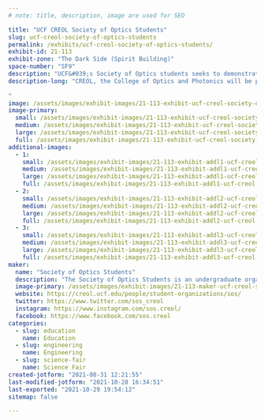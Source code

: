 ```yaml
---
# note: title, description, image are used for SEO

title: "UCF CREOL Society of Optics Students"
slug: ucf-creol-society-of-optics-students
permalink: /exhibits/ucf-creol-society-of-optics-students/
exhibit-id: 21-113
exhibit-zone: "The Dark Side (Spirit Building)"
space-number: "SF9"
description: "UCF&#039;s Society of Optics students seeks to demonstrate a variety of optical phenomena to the public."
description-long: "CREOL, the College of Optics and Photonics will be presenting a series of demonstrations made in the past year and showing the guests how to tweak everyday objects into displaying interesting optical phenomena. The demonstrations will get you acquainted with the concepts and applications of photonics, from topics as simple as the reflection and refraction of light (Schlieren imaging), to technologies as complicated as optical communication (Laser music player) and non-conventional imaging systems (Hologram, Laser speckle contrast imaging and other \"exotic photography\"). Within our college, we host annual Optics Demonstration Design competitions where we ask photonics-major students to design and build setups that demonstrate the concepts and applications of optics. They have been used on CREOL’s Optics Day, STEM day, MakeFest (Orlando Science Center) and other outreach events. An itemized list includes (tentative) 1. Seeing the heat: a Schlieren imaging device that visualizes the airflow, such as turbulence and the hot air around your palm; 2. Laser music player: free-space optical communication without cables (Eye safe); 3. Soy-sauce optics: self-focusing of beam (a non-linear optics effect that is a hot research topic) in soy sauce and other everyday materials; 4. Michelson interferometer: see the fringes from tiny irregularity (roughness) of a seemingly flat optical surface; 5. Hologram projector: converting a classroom projector into displaying 3D holograms. We will also accompany each setup with a written description and material list so that guests can learn how to build them on their own. These student-made optics demonstrations can be unique and, most likely, complimentary to the existing makers’ projects. We hope to expose the visitors to the area of photonics engineering, and help develop their interest in this highly cross-disciplinary STEM field.
 
"
image: /assets/images/exhibit-images/21-113-exhibit-ucf-creol-society-of-optics-students-soscreoloscmakefest2021exhibit-large.PNG
image-primary: 
  small: /assets/images/exhibit-images/21-113-exhibit-ucf-creol-society-of-optics-students-soscreoloscmakefest2021exhibit-small.PNG
  medium: /assets/images/exhibit-images/21-113-exhibit-ucf-creol-society-of-optics-students-soscreoloscmakefest2021exhibit-medium.PNG
  large: /assets/images/exhibit-images/21-113-exhibit-ucf-creol-society-of-optics-students-soscreoloscmakefest2021exhibit-large.PNG
  full: /assets/images/exhibit-images/21-113-exhibit-ucf-creol-society-of-optics-students-soscreoloscmakefest2021exhibit-full.PNG
additional-images: 
  - 1:
    small: /assets/images/exhibit-images/21-113-exhibit-addl1-ucf-creol-society-of-optics-students-sosmichelsonexpirement-min-small.JPG
    medium: /assets/images/exhibit-images/21-113-exhibit-addl1-ucf-creol-society-of-optics-students-sosmichelsonexpirement-min-medium.JPG
    large: /assets/images/exhibit-images/21-113-exhibit-addl1-ucf-creol-society-of-optics-students-sosmichelsonexpirement-min-large.JPG
    full: /assets/images/exhibit-images/21-113-exhibit-addl1-ucf-creol-society-of-optics-students-sosmichelsonexpirement-min-full.JPG
  - 2:
    small: /assets/images/exhibit-images/21-113-exhibit-addl2-ucf-creol-society-of-optics-students-sosmichelsonexpirement2-min-small.JPG
    medium: /assets/images/exhibit-images/21-113-exhibit-addl2-ucf-creol-society-of-optics-students-sosmichelsonexpirement2-min-medium.JPG
    large: /assets/images/exhibit-images/21-113-exhibit-addl2-ucf-creol-society-of-optics-students-sosmichelsonexpirement2-min-large.JPG
    full: /assets/images/exhibit-images/21-113-exhibit-addl2-ucf-creol-society-of-optics-students-sosmichelsonexpirement2-min-full.JPG
  - 3:
    small: /assets/images/exhibit-images/21-113-exhibit-addl3-ucf-creol-society-of-optics-students-sosschlirenopticsdemonstration-min-small.JPG
    medium: /assets/images/exhibit-images/21-113-exhibit-addl3-ucf-creol-society-of-optics-students-sosschlirenopticsdemonstration-min-medium.JPG
    large: /assets/images/exhibit-images/21-113-exhibit-addl3-ucf-creol-society-of-optics-students-sosschlirenopticsdemonstration-min-large.JPG
    full: /assets/images/exhibit-images/21-113-exhibit-addl3-ucf-creol-society-of-optics-students-sosschlirenopticsdemonstration-min-full.JPG
maker: 
  name: "Society of Optics Students"
  description: "The Society of Optics Students is an undergraduate organization at UCF that seeks to enhance academic excellence, peer mentoring, leadership, and entrepreneurship through the discipline of optics and photonics."
  image-primary: /assets/images/exhibit-images/21-113-maker-ucf-creol-society-of-optics-students-sos-logo-white-medium.png
  website: https://creol.ucf.edu/people/student-organizations/sos/
  twitter: https://www.twitter.com/sos_creol
  instagram: https://www.instagram.com/sos.creol/
  facebook: https://www.facebook.com/sos.creol
categories: 
  - slug: education
    name: Education
  - slug: engineering
    name: Engineering
  - slug: science-fair
    name: Science Fair
created-jotform: "2021-08-31 12:21:55"
last-modified-jotform: "2021-10-28 16:34:51"
last-exported: "2021-10-29 19:54:12"
sitemap: false

---
```

